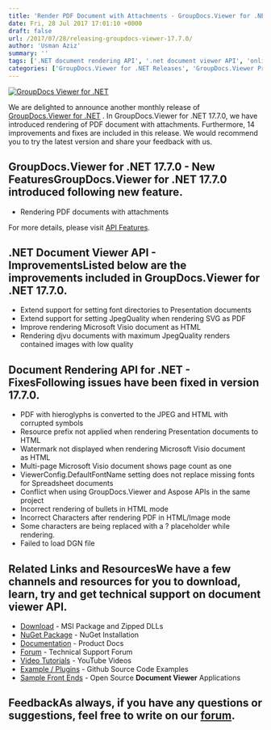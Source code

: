 ```yaml
---
title: 'Render PDF Document with Attachments - GroupDocs.Viewer for .NET 17.7.0'
date: Fri, 28 Jul 2017 17:01:10 +0000
draft: false
url: /2017/07/28/releasing-groupdocs-viewer-17.7.0/
author: 'Usman Aziz'
summary: ''
tags: ['.NET document rendering API', '.net document viewer API', 'online document viewer']
categories: ['GroupDocs.Viewer for .NET Releases', 'GroupDocs.Viewer Product Family']
---
```


[![GroupDocs Viewer for .NET](https://blog.groupdocs.com/wp-content/uploads/sites/4/2016/11/groupdocs-viewer-net.png)](http://groupdocs.com/dot-net/document-viewer-library)

We are delighted to announce another monthly release of [GroupDocs.Viewer for .NET](https://www.groupdocs.com/products/viewer/net) . In GroupDocs.Viewer for .NET 17.7.0, we have introduced rendering of PDF document with attachments. Furthermore, 14 improvements and fixes are included in this release. We would recommend you to try the latest version and share your feedback with us.

## GroupDocs.Viewer for .NET 17.7.0 - New FeaturesGroupDocs.Viewer for .NET 17.7.0 introduced following new feature.

*   Rendering PDF documents with attachments

For more details, please visit [API Features](https://docs.groupdocs.com/display/viewernet/Features+Overview "GroupDocs.Viewer features").

## .NET Document Viewer API - ImprovementsListed below are the improvements included in GroupDocs.Viewer for .NET 17.7.0.

*   Extend support for setting font directories to Presentation documents
*   Extend support for setting JpegQuality when rendering SVG as PDF
*   Improve rendering Microsoft Visio document as HTML
*   Rendering djvu documents with maximum JpegQuality renders contained images with low quality

## Document Rendering API for .NET - FixesFollowing issues have been fixed in version 17.7.0.

*   PDF with hieroglyphs is converted to the JPEG and HTML with corrupted symbols
*   Resource prefix not applied when rendering Presentation documents to HTML
*   Watermark not displayed when rendering Microsoft Visio document as HTML
*   Multi-page Microsoft Visio document shows page count as one
*   ViewerConfig.DefaultFontName setting does not replace missing fonts for Spreadsheet documents
*   Conflict when using GroupDocs.Viewer and Aspose APIs in the same project
*   Incorrect rendering of bullets in HTML mode
*   Incorrect Characters after rendering PDF in HTML/Image mode
*   Some characters are being replaced with a ? placeholder while rendering.
*   Failed to load DGN file

## Related Links and ResourcesWe have a few channels and resources for you to download, learn, try and get technical support on **document viewer API**.

*   [Download](http://downloads.groupdocs.com/viewer/net "Download API") - MSI Package and Zipped DLLs
*   [NuGet Package](https://www.nuget.org/packages/groupdocs-viewer-dotnet/ "Install from NuGet Package") - NuGet Installation
*   [Documentation](https://docs.groupdocs.com/viewer/net "Document Viewer API Documentation ") - Product Docs
*   [Forum](http://groupdocs.com/Community/forums/groupdocs.viewer-product-family/4/showforum.aspx "Technical Support Forum") - Technical Support Forum
*   [Video Tutorials](https://www.youtube.com/channel/UCgO8dwgI5KAsQCVegviVXYA/playlists "GroupDocs.Viewer video tutorials") - YouTube Videos
*   [Example / Plugins](https://github.com/groupdocsviewer/GroupDocs_Viewer_NET "download example project and front ends") - Github Source Code Examples
*   [Sample Front Ends](https://github.com/groupdocs-viewer/ "Open Source Document Viewer Applications") - Open Source **Document Viewer** Applications

## FeedbackAs always, if you have any questions or suggestions, feel free to write on our [forum](http://groupdocs.com/Community/forums/groupdocs.viewer-product-family/4/showforum.aspx "Technical Support Forum").




